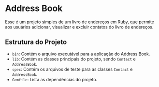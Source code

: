 
# Address Book

Esse é um projeto simples de um livro de endereços em Ruby, 
que permite aos usuários adicionar, visualizar e excluir 
contatos do livro de endereços.

## Estrutura do Projeto

- `bin`: Contém o arquivo executável para a aplicação do Address Book.
- `lib`: Contém as classes principais do projeto, sendo `Contact` e `AddressBook`.
- `spec`: Contém os arquivos de teste para as classes `Contact` e `AddressBook`.
- `Gemfile`: Lista as dependências do projeto.
